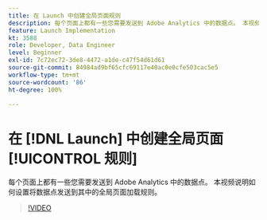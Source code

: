```yaml
---
title: 在 Launch 中创建全局页面规则
description: 每个页面上都有一些您需要发送到 Adobe Analytics 中的数据点。 本视频说明如何设置将数据点发送到其中的全局页面加载规则。
feature: Launch Implementation
kt: 3588
role: Developer, Data Engineer
level: Beginner
exl-id: 7c72ec72-3de8-4472-a1de-c47f54d61d61
source-git-commit: 84984ad9bf65cfc69117e40ac0e0cfe503cac5e5
workflow-type: tm+mt
source-wordcount: '86'
ht-degree: 100%

---
```


# 在 [!DNL Launch] 中创建全局页面[!UICONTROL 规则]

每个页面上都有一些您需要发送到 Adobe Analytics 中的数据点。 本视频说明如何设置将数据点发送到其中的全局页面加载规则。

>[!VIDEO](https://video.tv.adobe.com/v/28769/?quality=12&learn=on)
